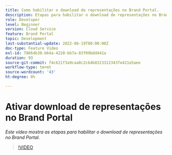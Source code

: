 ```yaml
---
title: Como habilitar o download de representações no Brand Portal.
description: Etapas para habilitar o download de representações no Brand Portal
role: Developer
level: Beginner
version: Cloud Service
feature: Brand Portal
topic: Development
last-substantial-update: 2022-06-19T00:00:00Z
doc-type: Feature Video
exl-id: 78664b38-b64a-4220-bb7a-83f09bdd441a
duration: 93
source-git-commit: f4c621f3a9caa8c2c64b8323312343fe421a5aee
workflow-type: tm+mt
source-wordcount: '43'
ht-degree: 0%

---
```


# Ativar download de representações no Brand Portal

*Este vídeo mostra as etapas para habilitar o download de representações no Brand Portal.*

>[!VIDEO](https://video.tv.adobe.com/v/335449?quality=12&learn=on)
